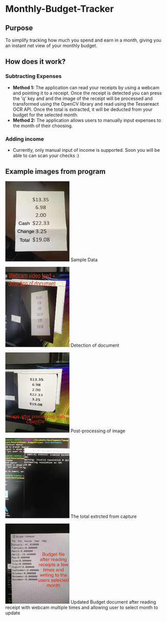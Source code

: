 # Monthly-Budget-Tracker

## Purpose
To simplify tracking how much you spend and earn in a month, giving you an instant net view of your monthly budget.

## How does it work?
### Subtracting Expenses
* **Method 1:** The application can read your receipts by using a webcam and pointing it to a receipt. Once the receipt is detected you can press the 'q' key and and the image of the receipt will be processed and transformed using the OpenCV library and read using the Tessereact OCR API. Once the total is extracted, it will be deducted from your budget for the selected month.
* **Method 2:** The application allows users to manually input expenses to the month of their choosing.

### Adding income
* Currently, only manual input of income is supported. Soon you will be able to can scan your checks :)

## Example images from program
<img src="https://github.com/obvios/Monthly-Budget-Tracker/blob/master/ComputerVision_proj/Images/ExampleData.jpg" width="200" height="250">  Sample Data

<img src="https://github.com/obvios/Monthly-Budget-Tracker/blob/master/ComputerVision_proj/Images/Detection.jpg" width="200" height="250">  Detection of document

<img src="https://github.com/obvios/Monthly-Budget-Tracker/blob/master/ComputerVision_proj/Images/PostProcessing.jpg" width="200" height="250"> Post-processing of image

<img src="https://github.com/obvios/Monthly-Budget-Tracker/blob/master/ComputerVision_proj/Images/TotalExtracted.jpg" width="200" height="250"> The total extrcted from capture

<img src="https://github.com/obvios/Monthly-Budget-Tracker/blob/master/ComputerVision_proj/Images/BudgetDoc.jpg" width="200" height="250">  Updated Budget document after reading receipt with webcam multiple times and allowing user to select month to update
